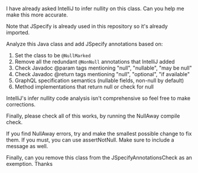 I have already asked IntelliJ to infer nullity on this class. Can you help me make this more accurate.

Note that JSpecify is already used in this repository so it's already imported.

Analyze this Java class and add JSpecify annotations based on:
1. Set the class to be `@NullMarked`
2. Remove all the redundant `@NonNull` annotations that IntelliJ added
3. Check Javadoc @param tags mentioning "null", "nullable", "may be null"
4. Check Javadoc @return tags mentioning "null", "optional", "if available"
5. GraphQL specification semantics (nullable fields, non-null by default)
6. Method implementations that return null or check for null

IntelliJ's infer nullity code analysis isn't comprehensive so feel free to make corrections.

Finally, please check all of this works, by running the NullAway compile check.

If you find NullAway errors, try and make the smallest possible change to fix them. If you must, you can use assertNotNull. Make sure to include a message as well.

Finally, can you remove this class from the JSpecifyAnnotationsCheck as an exemption. Thanks